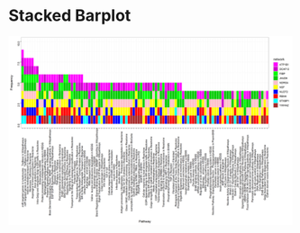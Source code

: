 # Stacked Barplot
![](https://github.com/zhukuixi/CommonTool/blob/master/DataVisulization/StackedBarplot/img/pvalue.png)


